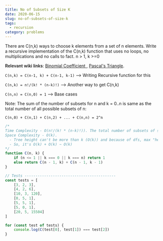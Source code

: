 ```yaml
---
title: No of Subsets of Size K
date: 2020-06-15
slug: no-of-subsets-of-size-k
tags:
  - recursion
category: problems
---
```


There are C(n,k) ways to choose k elements from a set of n elements. Write a recursive implementation of the C(n,k) function that uses no loops, no multiplications and no calls to fact. n > 1, k >=0

<span style="font-weight: 600;">Relevant wiki links</span>: [Binomial Coefficient ](https://en.wikipedia.org/wiki/Binomial_coefficient#Combinatorics_and_statistics), [Pascal's Triangle](zhttps://en.wikipedia.org/wiki/Pascal%27s_triangle).

`C(n,k) = C(n-1, k) + C(n-1, k-1)` --> Writing Recursive function for this

`C(n,k) = n!/(k! * (n-k)!)` --> Another way to get C(n,k)

`C(n,n) = C(n,0) = 1` --> Base cases

Note: The sum of the number of subsets for n and k = 0..n is same as the total number of all possible subsets of n:

`C(n,0) + C(n,1) + C(n,2) + ... + C(n,n) = 2^n`

```js
/*
Time Complexity - O(n!/(k! * (n-k)!)). The total number of subsets of size k
Space Complexity - O(k).
  - Tree height can't be more than k (O(k)) and because of dfs, max "held" values will be k (O(k))
  - So, it's O(k) + O(k) ~ O(k)
*/
function C(n, k) {
	if (n <= 1 || k === 0 || k === n) return 1
	else return C(n - 1, k) + C(n - 1, k - 1)
}

// Tests ------------------------------------------
const tests = [
	[3, 2, 3],
	[4, 2, 6],
	[10, 3, 120],
	[0, 5, 1],
	[5, 5, 1],
	[5, 0, 1],
	[20, 5, 15504]
]

for (const test of tests) {
	console.log(C(test[0], test[1]) === test[2])
}
```
